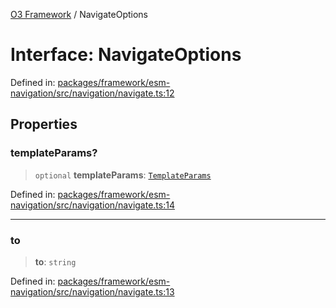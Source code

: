 [O3 Framework](../API.md) / NavigateOptions

# Interface: NavigateOptions

Defined in: [packages/framework/esm-navigation/src/navigation/navigate.ts:12](https://github.com/its-kios09/openmrs-esm-core/blob/main/packages/framework/esm-navigation/src/navigation/navigate.ts#L12)

## Properties

### templateParams?

> `optional` **templateParams**: [`TemplateParams`](../type-aliases/TemplateParams.md)

Defined in: [packages/framework/esm-navigation/src/navigation/navigate.ts:14](https://github.com/its-kios09/openmrs-esm-core/blob/main/packages/framework/esm-navigation/src/navigation/navigate.ts#L14)

***

### to

> **to**: `string`

Defined in: [packages/framework/esm-navigation/src/navigation/navigate.ts:13](https://github.com/its-kios09/openmrs-esm-core/blob/main/packages/framework/esm-navigation/src/navigation/navigate.ts#L13)

